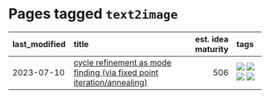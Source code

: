 # Pages tagged `text2image`

|last_modified|title|est. idea maturity|tags
|:---|:---|---:|:---|
|2023-07-10|[cycle refinement as mode finding (via fixed point iteration/annealing)](../cycle_refinement_as_modefinding.md)|506|[![](https://img.shields.io/badge/tag-experimental-77485f)](../tags/experimental.md) [![](https://img.shields.io/badge/tag-publication-29349d)](../tags/publication.md) [![](https://img.shields.io/badge/tag-text2image-82f6b0)](../tags/text2image.md) [![](https://img.shields.io/badge/tag-text2video-7a169c)](../tags/text2video.md)|